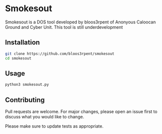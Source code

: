 # Smokesout

Smokesout is a DOS tool developed by bloos3rpent of Anonyous Caloocan Ground and Cyber Unit. This tool is still underdevelopment

## Installation

```bash
git clone https://github.com/bloos3rpent/smokesout
cd smokesout
```

## Usage

```python
python3 smokesout.py
```

## Contributing
Pull requests are welcome. For major changes, please open an issue first to discuss what you would like to change.

Please make sure to update tests as appropriate.
